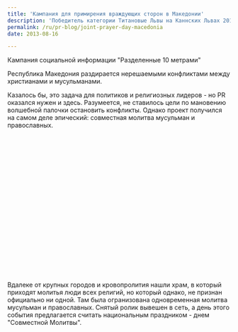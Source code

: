 ```yaml
---
title: 'Кампания для примирения враждующих сторон в Македонии'
description: 'Победитель категории Титановые Львы на Каннских Львах 2013 года Кампания социальной информации &quot;Разделенные 10 метрами&quot; Республика Македония раздирается нерешаемыми конфликтами между христианами и мусульманами.'
permalink: /ru/pr-blog/joint-prayer-day-macedonia
date: 2013-08-16

---
```


Кампания социальной информации "Разделенные 10 метрами"

Республика Македония раздирается нерешаемыми конфликтами между христианами и мусульманами.

Казалось бы, это задача для политиков и религиозных лидеров - но PR оказался нужен и здесь. Разумеется, не ставилось цели по мановению волшебной палочки остановить конфликты. Однако проект получился на самом деле эпический: совместная молитва мусульман и православных.

<object width="560" height="315"><param name="movie" value="//www.youtube.com/v/prvqa6ORL_g?version=3&amp;hl=ru_RU"></param><param name="allowFullScreen" value="true"></param><param name="allowscriptaccess" value="always"></param><embed src="https://www.youtube.com/v/prvqa6ORL_g?version=3&amp;hl=ru_RU" type="application/x-shockwave-flash" width="560" height="315" allowscriptaccess="always" allowfullscreen="true"></embed></object>

Вдалеке от крупных городов и кровопролития нашли храм, в который приходят молитья люди всех религий, но который однако, не признан официально ни одной. Там была огранизована одновременная молитва мусульман и православных. Снятый ролик вывешен  в сеть, а день этого события предлагается считать национальным праздником - днем "Совместной Молитвы".

